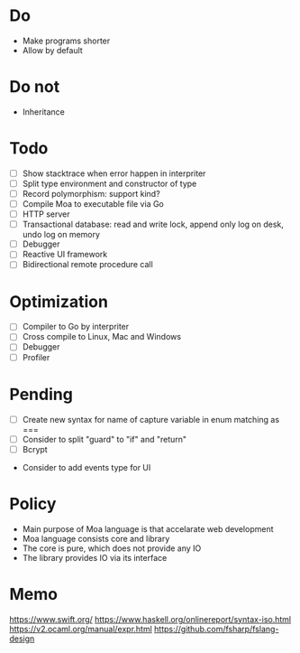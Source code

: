 # Do
- Make programs shorter
- Allow by default

# Do not
- Inheritance

# Todo
- [ ] Show stacktrace when error happen in interpriter
- [ ] Split type environment and constructor of type
- [ ] Record polymorphism: support kind?
- [ ] Compile Moa to executable file via Go
- [ ] HTTP server
- [ ] Transactional database: read and write lock, append only log on desk, undo log on memory
- [ ] Debugger
- [ ] Reactive UI framework
- [ ] Bidirectional remote procedure call

# Optimization
- [ ] Compiler to Go by interpriter
- [ ] Cross compile to Linux, Mac and Windows
- [ ] Debugger
- [ ] Profiler

# Pending
- [ ] Create new syntax for name of capture variable in enum matching as ===
- [ ] Consider to split "guard" to "if" and "return"
- [ ] Bcrypt
- Consider to add events type for UI

# Policy
- Main purpose of Moa language is that accelarate web development
- Moa language consists core and library
- The core is pure, which does not provide any IO
- The library provides IO via its interface

# Memo
https://www.swift.org/
https://www.haskell.org/onlinereport/syntax-iso.html
https://v2.ocaml.org/manual/expr.html
https://github.com/fsharp/fslang-design
